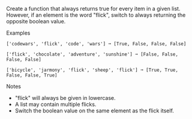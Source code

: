 Create a function that always returns true for every item in a given list. However, if an element is the word "flick", switch to always returning the opposite boolean value.

Examples
```
['codewars', 'flick', 'code', 'wars'] ➞ [True, False, False, False]

['flick', 'chocolate', 'adventure', 'sunshine'] ➞ [False, False, False, False]

['bicycle', 'jarmony', 'flick', 'sheep', 'flick'] ➞ [True, True, False, False, True]
```

Notes
- "flick" will always be given in lowercase.
- A list may contain multiple flicks.
- Switch the boolean value on the same element as the flick itself.